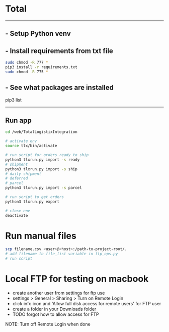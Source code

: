 # Total

<hr>

## - Setup Python venv

## - Install requirements from txt file

```sh
sudo chmod -R 777 *
pip3 install -r requirements.txt
sudo chmod -R 775 *
```

## - See what packages are installed

pip3 list

<hr>

## Run app

```sh
cd /web/TotalLogistixIntegration

# activate env
source tlx/bin/activate

# run script for orders ready to ship
python3 tlxrun.py import -s ready
# shipment
python3 tlxrun.py import -s ship
# daily shipment
# deferred
# parcel
python3 tlxrun.py import -s parcel

# run script to get orders
python3 tlxrun.py export

# close env
deactivate
```

# Run manual files

```sh
scp filename.csv <user>@<host>:/path-to-project-root/.
# add filename to file_list variable in ftp_ops.py
# run script
```

# Local FTP for testing on macbook

- create another user from settings for ftp use
- settings > General > Sharing > Turn on Remote Login
- click info icon and 'Allow full disk access for remote users' for FTP user
- create a folder in your Downloads folder
- TODO forgot how to allow access for FTP

NOTE: Turn off Remote Login when done
